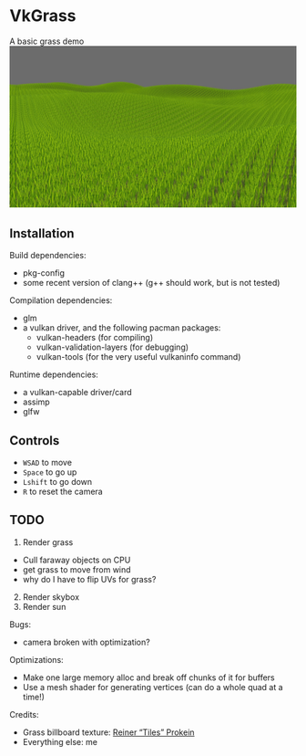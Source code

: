 # VkGrass
A basic grass demo
![screenshot](VkGrass.jpg)
## Installation
Build dependencies:
 - pkg-config
 - some recent version of clang++ (g++ should work, but is not tested)

Compilation dependencies:
 - glm
 - a vulkan driver, and the following pacman packages:
   - vulkan-headers (for compiling)
   - vulkan-validation-layers (for debugging)
   - vulkan-tools (for the very useful vulkaninfo command)

Runtime dependencies:
 - a vulkan-capable driver/card
 - assimp
 - glfw

## Controls
 - `WSAD` to move
 - `Space` to go up
 - `Lshift` to go down
 - `R` to reset the camera

## TODO
1. Render grass
  - Cull faraway objects on CPU
  - get grass to move from wind
  - why do I have to flip UVs for grass?
2. Render skybox
3. Render sun

Bugs:
- camera broken with optimization?

Optimizations:
- Make one large memory alloc and break off chunks of it for buffers
- Use a mesh shader for generating vertices (can do a whole quad at a time!)

Credits:
 - Grass billboard texture: [Reiner “Tiles” Prokein](https://www.reinerstilesets.de/graphics/lizenz/)
 - Everything else: me